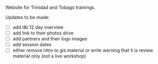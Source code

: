 Website for Trinidad and Tobago trainings.

Updates to be made:
- [ ] add t&t 12 day overview
- [ ] add link to their photos drive
- [ ] add partners and their logo images
- [ ] add session dates
- [ ] either remove intro to gis material or write warning that it is review material only (not a live workshop)
